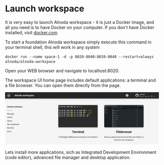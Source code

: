 <p align="center">
  <img src="../img/startup-launch.svg" alt="" width="400">
</p>

# Launch workspace 

It is very easy to launch Alnoda workspace - it is just a Docker image, and all you need is to have Docker on your computer. 
If you don't have Docker installed, visit [docker.com](https://www.docker.com/)

To start a foundation Alnoda workspace simply execute this command in your terminal shell, this will work in any system 

```
docker run --name space-1 -d -p 8020-8040:8020-8040 --restart=always alnoda/alnoda-workspace
```

Open your WEB browser and navigate to localhost:8020.

The workspace UI home page includes default applications: a terminal and a file browser. You can open them directly from the page.

![workspace UI](img/workspace-ui.jpg)

Lets install more applications, sich as Integrated Development Environment (code editor), advanced file manager and desktop application. 

<a href="/get-started/install-apps/">
    <div id="lottieContainer" style="display: flex; justify-content: flex-end;">
        <div id="lottieAnimation" style="width: 4rem; text-color: #E77260;"></div>
    </div>
</a>
<script src="https://cdnjs.cloudflare.com/ajax/libs/lottie-web/5.8.0/lottie.min.js"></script>
<script>
    var animation = bodymovin.loadAnimation({
      container: document.getElementById('lottieAnimation'),
      renderer: 'svg',
      loop: true,
      autoplay: true,
      path: '../img/arrow-circle-right.json' 
    });
</script>

